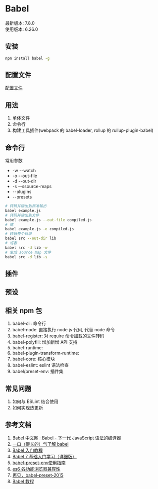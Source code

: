 <!--
 * @Author: SilvesterChiao
 * @Date: 2020-05-11 11:20:07
 * @LastEditors: SilvesterChiao
 * @LastEditTime: 2020-08-12 15:42:07
 -->

# Babel

最新版本: 7.8.0  
使用版本: 6.26.0

## 安装

```bash
npm install babel -g
```

## 配置文件

[配置文件](./docs/config.md)

## 用法

1. 单体文件
1. 命令行
1. 构建工具插件(webpack 的 babel-loader, rollup 的 rullup-plugin-babel)

## 命令行

常用参数

- -w --watch
- -o --out-file
- -d --out-dir
- -s --ssource-maps
- --plugins
- --presets

```bash
# 转码并输出到标准输出
babel example.js
# 转码并输出到文件
babel example.js --out-file compiled.js
# 或
babel example.js -o compiled.js
# 转码整个目录
babel src --out-dir lib
# 或者
babel src -d lib -w
# 生成 source map 文件
babel src -d lib -s
```

## 插件

## 预设

## 相关 npm 包

1. babel-cli: 命令行
1. babel-node: 直接执行 node.js 代码, 代替 node 命令
1. babel-register: 对 require 命令加载的文件转码
1. babel-polyfill: 增加新增 API 支持
1. babel-runtime: 
1. babel-plugin-transform-runtime: 
1. babel-core: 核心模块
1. babel-eslint: eslint 语法检查
1. babel/preset-env: 插件集

## 常见问题

1. 如何与 ESLint 结合使用
1. 如何实现热更新

## 参考文档

1. [Babel 中文网 · Babel - 下一代 JavaScript 语法的编译器](https://www.babeljs.cn/)
1. [一口（很长的）气了解 babel](https://zhuanlan.zhihu.com/p/43249121)
1. [Babel 入门教程](http://www.ruanyifeng.com/blog/2016/01/babel.html?bsh_bid=1851048600)
1. [Babel 7 基础入门学习（详细版）](https://blog.csdn.net/weixin_41046961/article/details/87908962)
1. [babel-preset-env使用指南](https://www.cnblogs.com/chyingp/archive/2018/06/05/9137849.html)
1. [es6 各功能浏览器兼容性](https://kangax.github.io/compat-table/es6/)
1. [再见，babel-preset-2015](https://zhuanlan.zhihu.com/p/29506685)
1. [Babel 教程](https://cloud.tencent.com/developer/doc/1260)

